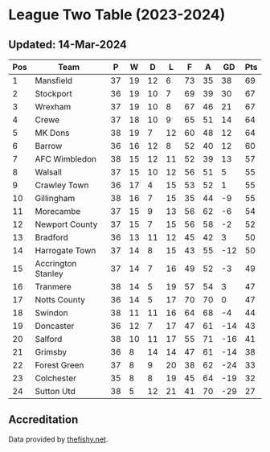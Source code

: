 # League Two Table (2023-2024)
## Updated: 14-Mar-2024

| Pos | Team | P | W | D | L | F | A | GD | Pts |
| --- | --- | --- | --- | --- | --- | --- | --- | --- | --- |
| 1 | Mansfield | 37 | 19 | 12 | 6 | 73 | 35 | 38 | 69 |
| 2 | Stockport | 36 | 19 | 10 | 7 | 69 | 39 | 30 | 67 |
| 3 | Wrexham | 37 | 19 | 10 | 8 | 67 | 46 | 21 | 67 |
| 4 | Crewe | 37 | 18 | 10 | 9 | 65 | 51 | 14 | 64 |
| 5 | MK Dons | 38 | 19 | 7 | 12 | 60 | 48 | 12 | 64 |
| 6 | Barrow | 36 | 16 | 12 | 8 | 52 | 40 | 12 | 60 |
| 7 | AFC Wimbledon | 38 | 15 | 12 | 11 | 52 | 39 | 13 | 57 |
| 8 | Walsall | 37 | 15 | 10 | 12 | 56 | 51 | 5 | 55 |
| 9 | Crawley Town | 36 | 17 | 4 | 15 | 53 | 52 | 1 | 55 |
| 10 | Gillingham | 38 | 16 | 7 | 15 | 35 | 44 | -9 | 55 |
| 11 | Morecambe | 37 | 15 | 9 | 13 | 56 | 62 | -6 | 54 |
| 12 | Newport County | 37 | 15 | 7 | 15 | 56 | 58 | -2 | 52 |
| 13 | Bradford | 36 | 13 | 11 | 12 | 45 | 42 | 3 | 50 |
| 14 | Harrogate Town | 37 | 14 | 8 | 15 | 43 | 55 | -12 | 50 |
| 15 | Accrington Stanley | 37 | 14 | 7 | 16 | 49 | 52 | -3 | 49 |
| 16 | Tranmere | 38 | 14 | 5 | 19 | 57 | 54 | 3 | 47 |
| 17 | Notts County | 36 | 14 | 5 | 17 | 70 | 70 | 0 | 47 |
| 18 | Swindon | 38 | 11 | 11 | 16 | 64 | 68 | -4 | 44 |
| 19 | Doncaster | 36 | 12 | 7 | 17 | 47 | 61 | -14 | 43 |
| 20 | Salford | 38 | 10 | 11 | 17 | 55 | 71 | -16 | 41 |
| 21 | Grimsby | 36 | 8 | 14 | 14 | 47 | 61 | -14 | 38 |
| 22 | Forest Green | 37 | 8 | 9 | 20 | 38 | 62 | -24 | 33 |
| 23 | Colchester | 35 | 8 | 8 | 19 | 45 | 64 | -19 | 32 |
| 24 | Sutton Utd | 38 | 5 | 12 | 21 | 41 | 70 | -29 | 27 |

## Accreditation 

Data provided by [thefishy.net](https://www.thefishy.net/).